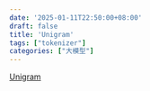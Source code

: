 ```yaml
---
date: '2025-01-11T22:50:00+08:00'
draft: false
title: 'Unigram'
tags: ["tokenizer"]
categories: ["大模型"]
---
```


[Unigram](https://xves6ft58q.feishu.cn/docx/SzMYdghnqoO6osxT6XCcplK4nze?from=from_copylink)
